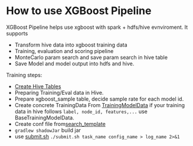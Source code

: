 How to use XGBoost Pipeline
=========

XGBoost Pipeline helps use xgboost with spark + hdfs/hive evnviroment. It supports
 * Transform hive data into xgboost training data
 * Training, evaluation and scoring pipeline
 * MonteCarlo param search and save param search in hive table
 * Save Model and model output into hdfs and hive.

Training steps:
* [Create Hive Tables](https://github.com/airbnb/aerosolve/blob/master/airlearner/xgboost/hive/setup.hql) 
* Preparing Training/Eval data in Hive. 
* Prepare xgboost_sample table, decide sample rate for each model id.
* Create concrete TrainingData From [TrainingModelData](https://github.com/airbnb/aerosolve/blob/master/airlearner/xgboost/src/main/scala/com/airbnb/common/ml/xgboost/data/TrainingModelData.scala)
  if your training data in hive follows `label, node_id, features,...` use BaseTrainingModelData.
* Create conf file from[search_template](https://github.com/airbnb/aerosolve/blob/master/airlearner/strategy/src/main/resources/search_template.conf)    
* `gradlew shadowJar` build jar
* use [submit.sh](https://github.com/airbnb/aerosolve/blob/master/airlearner/strategy/src/bash/submit.sh) `./submit.sh task_name config_name > log_name 2>&1`


